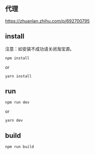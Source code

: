 ## 代理
https://zhuanlan.zhihu.com/p/692700795

## install  

注意：如安装不成功请关闭淘宝源。

`npm install`

or

`yarn install`

## run
`npm run dev`

or

`yarn dev`

## build

`npm run build`
